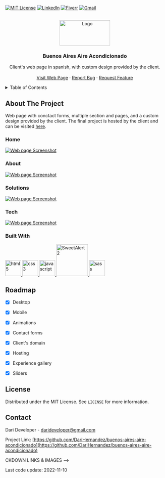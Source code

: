 <a name="readme-top"></a>

[![MIT License][license-shield]][license-url]
[![LinkedIn][linkedin-shield]][linkedin-url]
[![Fiverr][fiverr-shield]][fiverr-url]
[![Gmail][gmail-shield]][gmail-url]

<!-- PROJECT LOGO -->
<br />
<div align="center">
  <a href="https://github.com/DariHernandez/buenos-aires-aire-acondicionado">
    <img src="./imgs/logo.jpg" alt="Logo" width="160" height="80">
  </a>

  <h3 align="center">Buenos Aires Aire Acondicionado</h3>

  <p align="center">
    Client's web page in spanish, with custom design provided by the client.
    <br />
    <br />
    <a href="https://darideveloper.github.io/buenos-aires-aire-acondicionado/">Visit Web Page</a>
    ·
    <a href="https://github.com/DariHernandez/buenos-aires-aire-acondicionado/issues">Report Bug</a>
    ·
    <a href="https://github.com/DariHernandez/buenos-aires-aire-acondicionado/issues">Request Feature</a>
  </p>
</div>



<!-- TABLE OF CONTENTS -->
<details>
  <summary>Table of Contents</summary>
  <ol>
    <li>
      <a href="#about-the-project">About The Project</a>
      <ul>
        <li><a href="#built-with">Built With</a></li>
      </ul>
    </li>
    <li><a href="#roadmap">Roadmap</a></li>
    <li><a href="#license">License</a></li>
    <li><a href="#contact">Contact</a></li>
  </ol>
</details>



<!-- ABOUT THE PROJECT -->
## About The Project

Web page with conctact forms, multiple section and pages, and a custom design provided by the client. The final project is hosted by the client and can be visited [here](https://darideveloper.github.io/buenos-aires-aire-acondicionado/).

### Home

[![Web page Screenshot][product-screenshot-home]](https://darideveloper.github.io/buenos-aires-aire-acondicionado/)

### About

[![Web page Screenshot][product-screenshot-about]](https://darideveloper.github.io/buenos-aires-aire-acondicionado/)

### Solutions

[![Web page Screenshot][product-screenshot-solutions]](https://darideveloper.github.io/buenos-aires-aire-acondicionado/)

### Tech

[![Web page Screenshot][product-screenshot-tech]](https://darideveloper.github.io/buenos-aires-aire-acondicionado/)



### Built With

<div>
<a href="https://developer.mozilla.org/es/docs/Web/HTML">
  <img src="https://cdn.svgporn.com/logos/html-5.svg" width="50" alt="html5" title="html5">
</a>
<a href="https://developer.mozilla.org/es/docs/Web/CSS">
  <img src="https://cdn.svgporn.com/logos/css-3.svg" width="50" alt="css3" title="css3">
</a>
<a href="https://developer.mozilla.org/es/docs/Web/javascript">
  <img src="https://cdn.svgporn.com/logos/javascript.svg" width="50" alt="javascript" title="javascript">
</a>
<a href="https://sweetalert2.github.io/">
  <img src="https://github.com/sweetalert2/sweetalert2/raw/main/assets/swal2-logo.png" width="100" alt="SweetAlert2" title="SweetAlert2">
</a>
<a href="https://sass-lang.com/">
  <img src="https://cdn.svgporn.com/logos/sass.svg" width="50" alt="sass" title="sass">
</a>
</div>

<!-- ROADMAP -->
## Roadmap

- [x] Desktop
- [x] Mobile
- [x] Animations
- [x] Contact forms
- [x] Client's domain
- [x] Hosting
- [x] Experience gallery
- [x] Sliders


<!-- LICENSE -->
## License

Distributed under the MIT License. See `LICENSE` for more information.



<!-- CONTACT -->
## Contact

Dari Developer - darideveloper@gmail.com

Project Link: [https://github.com/DariHernandez/buenos-aires-aire-acondicionado](https://github.com/DariHernandez/buenos-aires-aire-acondicionado)


CKDOWN LINKS & IMAGES -->
<!-- https://www.markdownguide.org/basic-syntax/#reference-style-links -->
[license-shield]: https://img.shields.io/github/license/DariHernandez/buenos-aires-aire-acondicionado.svg?style=for-the-badge
[license-url]: https://github.com/DariHernandez/buenos-aires-aire-acondicionado/blob/master/LICENSE
[linkedin-shield]: https://img.shields.io/badge/-LinkedIn-black.svg?style=for-the-badge&logo=linkedin&colorB=555
[linkedin-url]: https://linkedin.com/in/francisco-dari-hernandez-6456b6181
[product-screenshot-home]: ./imgs/screenshots/home.png
[product-screenshot-about]: ./imgs/screenshots/about.png
[product-screenshot-solutions]: ./imgs/screenshots/solutions.png
[product-screenshot-tech]: ./imgs/screenshots/tech.png
[gmail-shield]: https://img.shields.io/badge/-gmail-black.svg?style=for-the-badge&logo=gmail&colorB=555&logoColor=white
[fiverr-shield]: https://img.shields.io/badge/-fiverr-black.svg?style=for-the-badge&logo=fiverr&colorB=555&logoColor=white
[gmail-url]: mailto:darideveloper@gmail.com
[fiverr-url]: https://www.fiverr.com/darideveloper

<span>Last code update: <time datetime="2022-11-10" class="last-update">2022-11-10</time>
